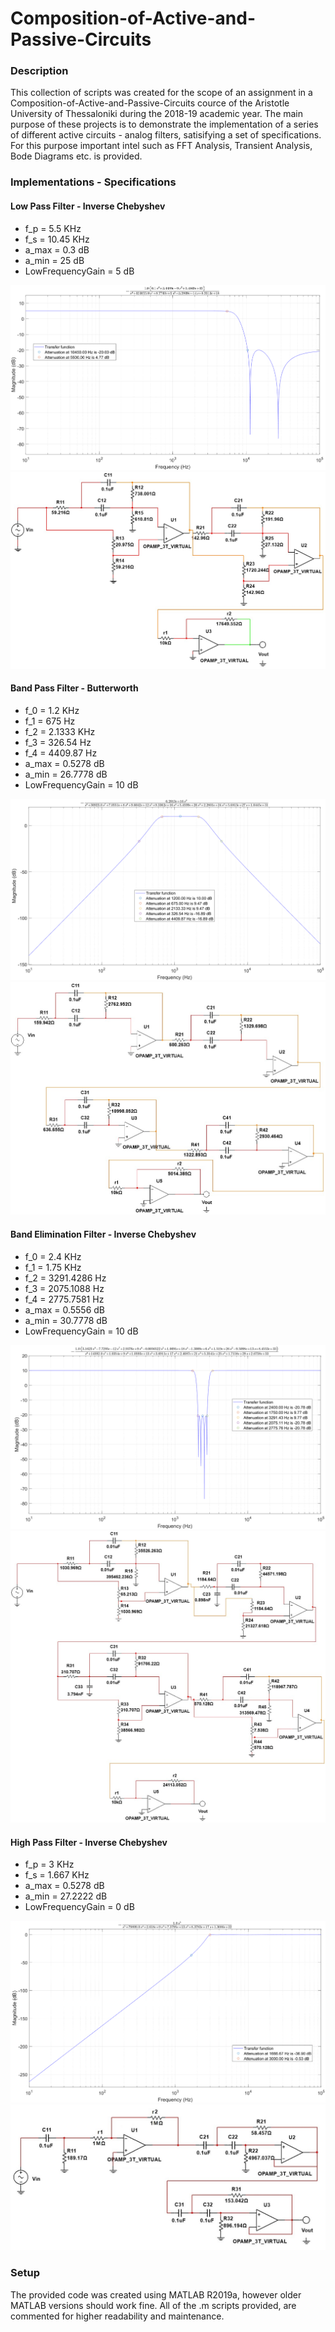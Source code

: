 # Composition-of-Active-and-Passive-Circuits

### Description
This collection of scripts was created for the scope of an assignment in a Composition-of-Active-and-Passive-Circuits cource of the Aristotle University of Thessaloniki during the 2018-19 academic year. The main purpose of these projects is to demonstrate the implementation of a series of different active circuits - analog filters, satisifying a set of specifications. For this purpose important intel such as FFT Analysis, Transient Analysis, Bode Diagrams etc. is provided.

### Implementations - Specifications

#### Low Pass Filter - Inverse Chebyshev
 - f_p  = 5.5 KHz
 - f_s = 10.45 KHz
 - a_max = 0.3 dB
 - a_min = 25 dB
 - LowFrequencyGain = 5 dB
 
![alt-text-1](https://github.com/kosletr/Composition-of-Active-and-Passive-Circuits/blob/master/LP/plots/T_LP.png "Low Pass Filter")
![alt-text-2](https://github.com/kosletr/Composition-of-Active-and-Passive-Circuits/blob/master/LP/plots/finalCircuit.jpg "Low Pass Circuit")


#### Band Pass Filter - Butterworth
 - f_0 = 1.2 KHz
 - f_1 = 675 Hz
 - f_2 = 2.1333 KHz
 - f_3 = 326.54 Hz
 - f_4 = 4409.87 Hz
 - a_max = 0.5278 dB
 - a_min = 26.7778 dB
 - LowFrequencyGain = 10 dB
 
![alt-text-3](https://github.com/kosletr/Composition-of-Active-and-Passive-Circuits/blob/master/BP/plots/T_BP.png "Band Pass Filter")
![alt-text-4](https://github.com/kosletr/Composition-of-Active-and-Passive-Circuits/blob/master/BP/plots/FinalCircuit.jpg "Band Pass Circuit")


#### Band Elimination Filter - Inverse Chebyshev
 - f_0 = 2.4 KHz
 - f_1 = 1.75 KHz
 - f_2 = 3291.4286 Hz
 - f_3 = 2075.1088 Hz
 - f_4 = 2775.7581 Hz
 - a_max = 0.5556 dB
 - a_min = 30.7778 dB
 - LowFrequencyGain = 10 dB
 
![alt-text-5](https://github.com/kosletr/Composition-of-Active-and-Passive-Circuits/blob/master/BE/plots/T_BE.png "Band Elimination Filter")
![alt-text-6](https://github.com/kosletr/Composition-of-Active-and-Passive-Circuits/blob/master/BE/plots/finalCircuit.jpg "Band Elimination Circuit")


#### High Pass Filter - Inverse Chebyshev
 - f_p  = 3 KHz
 - f_s = 1.667 KHz
 - a_max = 0.5278 dB
 - a_min = 27.2222 dB
 - LowFrequencyGain = 0 dB
 
![alt-text-7](https://github.com/kosletr/Composition-of-Active-and-Passive-Circuits/blob/master/HP/plots/T_HP.png "High Pass Filter")
![alt-text-8](https://github.com/kosletr/Composition-of-Active-and-Passive-Circuits/blob/master/HP/plots/finalCircuit.jpg "High Pass Circuit")

### Setup
The provided code was created using MATLAB R2019a, however older MATLAB versions should work fine. All of the .m scripts provided, are  commented for higher readability and maintenance.
